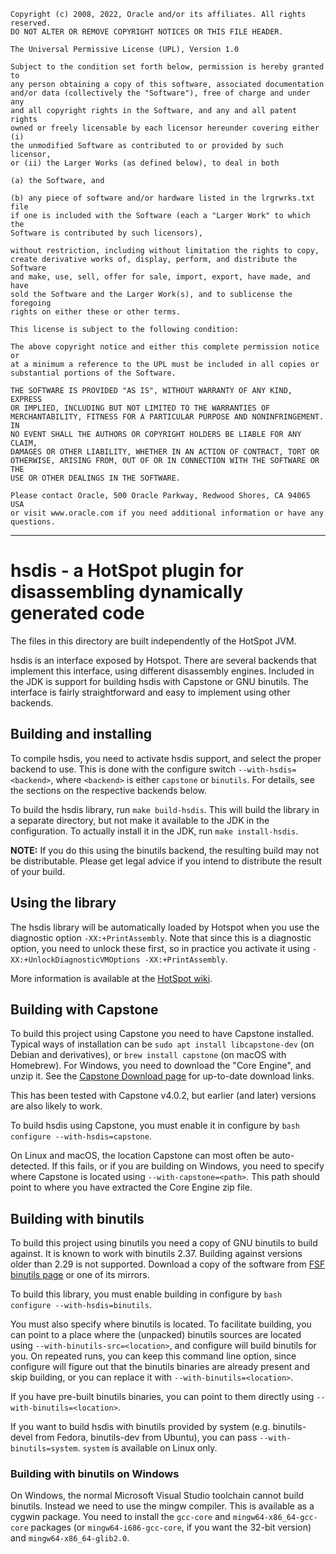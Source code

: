 ```
Copyright (c) 2008, 2022, Oracle and/or its affiliates. All rights reserved.
DO NOT ALTER OR REMOVE COPYRIGHT NOTICES OR THIS FILE HEADER.

The Universal Permissive License (UPL), Version 1.0

Subject to the condition set forth below, permission is hereby granted to
any person obtaining a copy of this software, associated documentation
and/or data (collectively the "Software"), free of charge and under any
and all copyright rights in the Software, and any and all patent rights
owned or freely licensable by each licensor hereunder covering either (i)
the unmodified Software as contributed to or provided by such licensor,
or (ii) the Larger Works (as defined below), to deal in both

(a) the Software, and

(b) any piece of software and/or hardware listed in the lrgrwrks.txt file
if one is included with the Software (each a "Larger Work" to which the
Software is contributed by such licensors),

without restriction, including without limitation the rights to copy,
create derivative works of, display, perform, and distribute the Software
and make, use, sell, offer for sale, import, export, have made, and have
sold the Software and the Larger Work(s), and to sublicense the foregoing
rights on either these or other terms.

This license is subject to the following condition:

The above copyright notice and either this complete permission notice or
at a minimum a reference to the UPL must be included in all copies or
substantial portions of the Software.

THE SOFTWARE IS PROVIDED "AS IS", WITHOUT WARRANTY OF ANY KIND, EXPRESS
OR IMPLIED, INCLUDING BUT NOT LIMITED TO THE WARRANTIES OF
MERCHANTABILITY, FITNESS FOR A PARTICULAR PURPOSE AND NONINFRINGEMENT. IN
NO EVENT SHALL THE AUTHORS OR COPYRIGHT HOLDERS BE LIABLE FOR ANY CLAIM,
DAMAGES OR OTHER LIABILITY, WHETHER IN AN ACTION OF CONTRACT, TORT OR
OTHERWISE, ARISING FROM, OUT OF OR IN CONNECTION WITH THE SOFTWARE OR THE
USE OR OTHER DEALINGS IN THE SOFTWARE.

Please contact Oracle, 500 Oracle Parkway, Redwood Shores, CA 94065 USA
or visit www.oracle.com if you need additional information or have any
questions.
```

---

# hsdis - a HotSpot plugin for disassembling dynamically generated code

The files in this directory are built independently of the HotSpot JVM.

hsdis is an interface exposed by Hotspot. There are several backends that
implement this interface, using different disassembly engines. Included in the
JDK is support for building hsdis with Capstone or GNU binutils. The interface
is fairly straightforward and easy to implement using other backends.

## Building and installing

To compile hsdis, you need to activate hsdis support, and select the proper
backend to use. This is done with the configure switch `--with-hsdis=<backend>`,
where `<backend>` is either `capstone` or `binutils`. For details, see the
sections on the respective backends below.

To build the hsdis library, run `make build-hsdis`. This will build the library
in a separate directory, but not make it available to the JDK in the
configuration. To actually install it in the JDK, run `make install-hsdis`.

**NOTE:** If you do this using the binutils backend, the resulting build may not
be distributable. Please get legal advice if you intend to distribute the result
of your build.

## Using the library

The hsdis library will be automatically loaded by Hotspot when you use the
diagnostic option `-XX:+PrintAssembly`. Note that since this is a diagnostic
option, you need to unlock these first, so in practice you activate it using
`-XX:+UnlockDiagnosticVMOptions -XX:+PrintAssembly`.

More information is available at the [HotSpot
wiki](https://wiki.openjdk.java.net/display/HotSpot/PrintAssembly).

## Building with Capstone

To build this project using Capstone you need to have Capstone installed.
Typical ways of installation can be `sudo apt install libcapstone-dev` (on
Debian and derivatives), or `brew install capstone` (on macOS with Homebrew).
For Windows, you need to download the "Core Engine", and unzip it. See the
[Capstone Download
page](https://www.capstone-engine.org/download.html#windows---core-engine-) for
up-to-date download links.

This has been tested with Capstone v4.0.2, but earlier (and later) versions are
also likely to work.

To build hsdis using Capstone, you must enable it in configure by `bash
configure --with-hsdis=capstone`.

On Linux and macOS, the location Capstone can most often be auto-detected. If
this fails, or if you are building on Windows, you need to specify where
Capstone is located using `--with-capstone=<path>`. This path should point to
where you have extracted the Core Engine zip file.

## Building with binutils

To build this project using binutils you need a copy of GNU binutils to build
against. It is known to work with binutils 2.37. Building against versions older
than 2.29 is not supported. Download a copy of the software from [FSF binutils
page](http://directory.fsf.org/project/binutils) or one of its mirrors.

To build this library, you must enable building in configure by `bash configure
--with-hsdis=binutils`.

You must also specify where binutils is located. To facilitate building, you can
point to a place where the (unpacked) binutils sources are located using
`--with-binutils-src=<location>`, and configure will build binutils for you. On
repeated runs, you can keep this command line option, since configure will
figure out that the binutils binaries are already present and skip building, or
you can replace it with `--with-binutils=<location>`.

If you have pre-built binutils binaries, you can point to them directly using
`--with-binutils=<location>`.

If you want to build hsdis with binutils provided by system (e.g. binutils-devel
from Fedora, binutils-dev from Ubuntu), you can pass `--with-binutils=system`.
`system` is available on Linux only.

### Building with binutils on Windows

On Windows, the normal Microsoft Visual Studio toolchain cannot build binutils.
Instead we need to use the mingw compiler. This is available as a cygwin
package. You need to install the `gcc-core` and `mingw64-x86_64-gcc-core`
packages (or `mingw64-i686-gcc-core`, if you want the 32-bit version) and
`mingw64-x86_64-glib2.0`.
